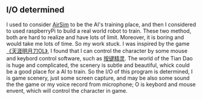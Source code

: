 ## I/O determined ##
I used to consider <a href="https://github.com/Microsoft/AirSim">AirSim</a> to be the AI's training place, and then I considered to used raspberryPi to build a real world robot to train. These two method, both are hard to realize and have lots of limit. Moreover, it is boring and would take me lots of time. So my work stuck. I was inspired by the game <a href="http://wuxia.qq.com/main.shtml">《天涯明月刀OL》</a>, I found that I can control the character  by some mouse and keybord control software, such as <a href="http://www.anjian.com/download.htm">按键精灵</a>. The world of the Tian Dao is huge and complicated, the scenery is subtle and beautiful, whick could be a good place for a AI to train. So the I/O of this program is determined, I is game scenery, just some screen capture, and may be also some sound the the game or my voice record from microphone; O is keybord and mouse envent, which will control the character in game.